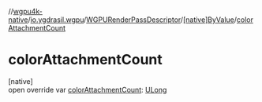 //[wgpu4k-native](../../../../index.md)/[io.ygdrasil.wgpu](../../index.md)/[WGPURenderPassDescriptor](../index.md)/[[native]ByValue](index.md)/[colorAttachmentCount](color-attachment-count.md)

# colorAttachmentCount

[native]\
open override var [colorAttachmentCount](color-attachment-count.md): [ULong](https://kotlinlang.org/api/core/kotlin-stdlib/kotlin/-u-long/index.html)